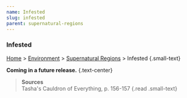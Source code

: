 ```yaml
---
name: Infested
slug: infested
parent: supernatural-regions
---
```

### Infested
[Home](dm-operations-center) > [Environment](environment-menu) > [Supernatural Regions](supernatural-regions) > Infested {.small-text}

**Coming in a future release.** {.text-center}

> **Sources** <br/>
> Tasha's Cauldron of Everything, p. 156-157
{.read .small-text}
